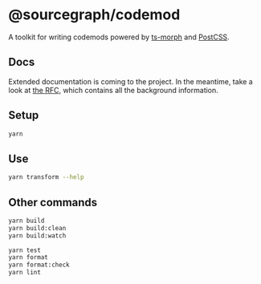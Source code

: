 # @sourcegraph/codemod

A toolkit for writing codemods powered by [ts-morph](https://github.com/dsherret/ts-morph) and [PostCSS](https://github.com/postcss/postcss).

## Docs

Extended documentation is coming to the project. In the meantime, take a look at [the RFC](https://docs.google.com/document/d/1SMxtA4O9vDVqBlAUFwFdxG2wXnDOId2gjAOWtdp3Zas/edit?usp=sharing), which contains all the background information.

## Setup

```sh
yarn
```

## Use

```sh
yarn transform --help
```

## Other commands

```sh
yarn build
yarn build:clean
yarn build:watch

yarn test
yarn format
yarn format:check
yarn lint
```
